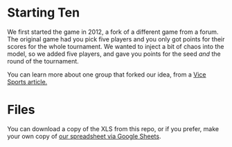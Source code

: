 # Starting Ten

We first started the game in 2012, a fork of a different game from a forum. The original game had you pick five players and you only got points for their scores for the whole tournament. We wanted to inject a bit of chaos into the model, so we added five players, and gave you points for the seed *and* the round of the tournament.

You can learn more about one group that forked our idea, from a [Vice Sports article.
](https://sports.vice.com/en_us/article/bmqyx5/spreadsheets-are-dope-the-allure-of-the-diy-college-basketball-fantasy-league) 


# Files

You can download a copy of the XLS from this repo, or if you prefer, make your own copy of [
our spreadsheet via Google Sheets](https://docs.google.com/spreadsheets/d/1ltRaT_97m5Q9f571fxpkfI2BQG9Kcrbwl2up32K5uEo/edit?usp=sharing).
